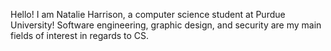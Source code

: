Hello! I am Natalie Harrison, a computer science student at Purdue University! Software engineering, graphic design,
and security are my main fields of interest in regards to CS.

<!---
harr1003/harr1003 is a ✨ special ✨ repository because its `README.md` (this file) appears on your GitHub profile.
You can click the Preview link to take a look at your changes.
--->
